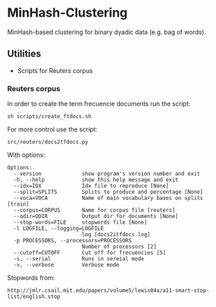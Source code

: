 
MinHash-Clustering
==================

MinHash-based clustering for binary dyadic data (e.g. bag of words).

Utilities
---------

* Scripts for Reuters corpus


### Reuters corpus


In order to create the term frecuencie documents run the script:

    sh scripts/create_ftdocs.sh


For more control use the script:
    
    src/reuters/docs2tfdocs.py
    

With options:

    Options:
      --version             show program's version number and exit
      -h, --help            show this help message and exit
      --idx=IDX             Idx file to reproduce [None]
      --split=SPLITS        Splits to produce and percentage [None]
      --voca=VOCA           Name of main vocabulary bases on splits [train]
      --corpus=CORPUS       Name for corpus file [reuters]
      --odir=ODIR           Output dir for documents [None]
      --stop-words=FILE     stopwords file [None]
      -l LOGFILE, --logging=LOGFILE
                            log [docs2itfdocs.log]
      -p PROCESSORS, --processors=PROCESSORS
                            Number of processors [2]
      --cutoff=CUTOFF       Cut off for frecuencies [5]
      -s, --serial          Runs in sereial mode
      -v, --verbose         Verbose mode 



Stopwords from:

    http://jmlr.csail.mit.edu/papers/volume5/lewis04a/a11-smart-stop-list/english.stop    
